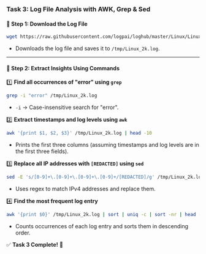 ### **Task 3: Log File Analysis with AWK, Grep & Sed**  

#### **🔹 Step 1: Download the Log File**  
```bash
wget https://raw.githubusercontent.com/logpai/loghub/master/Linux/Linux_2k.log -O /tmp/Linux_2k.log
```
- Downloads the log file and saves it to `/tmp/Linux_2k.log`.  

---

#### **🔹 Step 2: Extract Insights Using Commands**  

1️⃣ **Find all occurrences of "error" using `grep`**  
```bash
grep -i "error" /tmp/Linux_2k.log
```
- `-i` → Case-insensitive search for "error".  

2️⃣ **Extract timestamps and log levels using `awk`**  
```bash
awk '{print $1, $2, $3}' /tmp/Linux_2k.log | head -10
```
- Prints the first three columns (assuming timestamps and log levels are in the first three fields).  

3️⃣ **Replace all IP addresses with `[REDACTED]` using `sed`**  
```bash
sed -E 's/[0-9]+\.[0-9]+\.[0-9]+\.[0-9]+/[REDACTED]/g' /tmp/Linux_2k.log | head -10
```
- Uses regex to match IPv4 addresses and replace them.  

4️⃣ **Find the most frequent log entry**  
```bash
awk '{print $0}' /tmp/Linux_2k.log | sort | uniq -c | sort -nr | head -10
```
- Counts occurrences of each log entry and sorts them in descending order.  

✅ **Task 3 Complete!** 🎯  

